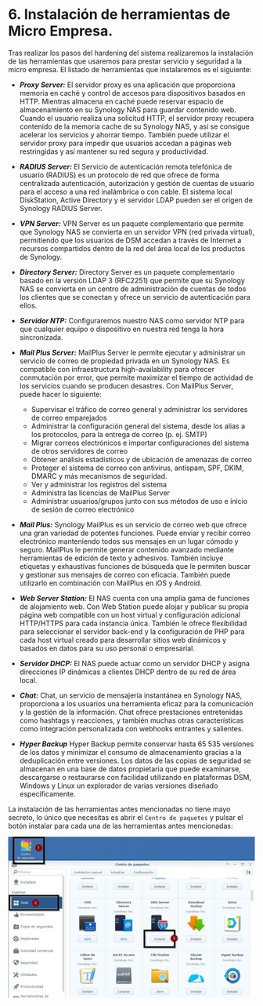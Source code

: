 # 6. Instalación de herramientas de Micro Empresa.

Tras realizar los pasos del hardening del sistema realizaremos la instalación de las herramientas que usaremos para prestar servicio y seguridad a la micro empresa. El listado de herramientas que instalaremos es el siguiente:


+ **_Proxy Server:_** El servidor proxy es una aplicación que proporciona memoria en caché y control de accesos para dispositivos basados en HTTP. Mientras almacena en caché puede reservar espacio de almacenamiento en su Synology NAS para guardar contenido web. Cuando el usuario realiza una solicitud HTTP, el servidor proxy recupera contenido de la memoria cache de su Synology NAS, y así se consigue acelerar los servicios y ahorrar tiempo. También puede utilizar el servidor proxy para impedir que usuarios accedan a páginas web restringidas y así mantener su red segura y productividad.

+ **_RADIUS Server:_** El Servicio de autenticación remota telefónica de usuario (RADIUS) es un protocolo de red que ofrece de forma centralizada autenticación, autorización y gestión de cuentas de usuario para el acceso a una red inalámbrica o con cable. El sistema local DiskStation, Active Directory y el servidor LDAP pueden ser el origen de Synology RADIUS Server. 

+ **_VPN Server:_** VPN Server es un paquete complementario que permite que Synology NAS se convierta en un servidor VPN (red privada virtual), permitiendo que los usuarios de DSM accedan a través de Internet a recursos compartidos dentro de la red del área local de los productos de Synology.

+ **_Directory Server:_** Directory Server es un paquete complementario basado en la versión LDAP 3 (RFC2251) que permite que su Synology NAS se convierta en un centro de administración de cuentas de todos los clientes que se conectan y ofrece un servicio de autenticación para ellos.

+ **_Servidor NTP:_** Configuraremos nuestro NAS como servidor NTP para que cualquier equipo o dispositivo en nuestra red tenga la hora sincronizada.

+ **_Mail Plus Server:_** MailPlus Server le permite ejecutar y administrar un servicio de correo de propiedad privada en un Synology NAS. Es compatible con infraestructura high-availability para ofrecer conmutación por error, que permite maximizar el tiempo de actividad de los servicios cuando se producen desastres. Con MailPlus Server, puede hacer lo siguiente:  
	- Supervisar el tráfico de correo general y administrar los servidores de correo emparejados  
	- Administrar la configuración general del sistema, desde los alias a los protocolos, para la entrega de correo (p. ej. SMTP)  
	- Migrar correos electrónicos e importar configuraciones del sistema de otros servidores de correo  
	- Obtener análisis estadísticos y de ubicación de amenazas de correo  
	- Proteger el sistema de correo con antivirus, antispam, SPF, DKIM, DMARC y más mecanismos de seguridad.  
	- Ver y administrar los registros del sistema  
	- Administra las licencias de MailPlus Server  
	- Administrar usuarios/grupos junto con sus métodos de uso e inicio de sesión de correo electrónico  

+ **_Mail Plus:_** Synology MailPlus es un servicio de correo web que ofrece una gran variedad de potentes funciones. Puede enviar y recibir correo electrónico manteniendo todos sus mensajes en un lugar cómodo y seguro. MailPlus le permite generar contenido avanzado mediante herramientas de edición de texto y adhesivos. También incluye etiquetas y exhaustivas funciones de búsqueda que le permiten buscar y gestionar sus mensajes de correo con eficacia. También puede utilizarlo en combinación con MailPlus en iOS y Android.

+ **_Web Server Station:_** El NAS cuenta con una amplia gama de funciones de alojamiento web. Con Web Station puede alojar y publicar su propia página web compatible con un host virtual y configuración adicional HTTP/HTTPS para cada instancia única. También le ofrece flexibilidad para seleccionar el servidor back-end y la configuración de PHP para cada host virtual creado para desarrollar sitios web dinámicos y basados en datos para su uso personal o empresarial.

+ **_Servidor DHCP:_** El NAS puede actuar como un servidor DHCP y asigna direcciones IP dinámicas a clientes DHCP dentro de su red de área local.

+ **_Chat:_** Chat, un servicio de mensajería instantánea en Synology NAS, proporciona a los usuarios una herramienta eficaz para la comunicación y la gestión de la información. Chat ofrece prestaciones entretenidas como hashtags y reacciones, y también muchas otras características como integración personalizada con webhooks entrantes y salientes.

+ **_Hyper Backup_** Hyper Backup permite conservar hasta 65 535 versiones de los datos y minimizar el consumo de almacenamiento gracias a la deduplicación entre versiones. Los datos de las copias de seguridad se almacenan en una base de datos propietaria que puede examinarse, descargarse o restaurarse con facilidad utilizando en plataformas DSM, Windows y Linux un explorador de varias versiones diseñado específicamente.

La instalación de las herramientas antes mencionadas no tiene mayo secreto, lo único que necesitas es abrir el `Centro de paquetes` y pulsar el botón instalar para cada una de las herramientas antes mencionadas:

![imagen](/DSM-Virtual/images/InstalacionHerramientas.jpg)